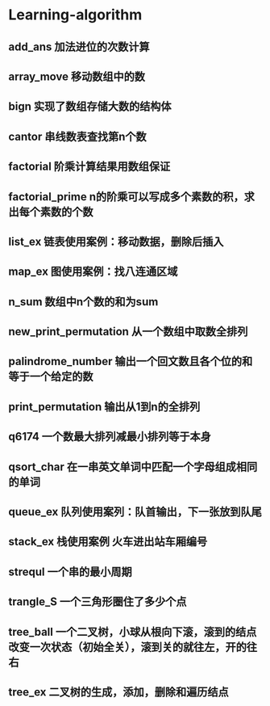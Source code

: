 # Learning-algorithm
## add_ans 加法进位的次数计算

## array_move 移动数组中的数

## bign 实现了数组存储大数的结构体

## cantor 串线数表查找第n个数

## factorial 阶乘计算结果用数组保证

## factorial_prime n的阶乘可以写成多个素数的积，求出每个素数的个数

## list_ex 链表使用案例：移动数据，删除后插入

## map_ex 图使用案例：找八连通区域

## n_sum 数组中n个数的和为sum

## new_print_permutation 从一个数组中取数全排列

## palindrome_number 输出一个回文数且各个位的和等于一个给定的数

## print_permutation 输出从1到n的全排列

## q6174 一个数最大排列减最小排列等于本身

## qsort_char 在一串英文单词中匹配一个字母组成相同的单词

## queue_ex 队列使用案列：队首输出，下一张放到队尾

## stack_ex 栈使用案例 火车进出站车厢编号

## strequl 一个串的最小周期

## trangle_S 一个三角形圈住了多少个点

## tree_ball 一个二叉树，小球从根向下滚，滚到的结点改变一次状态（初始全关），滚到关的就往左，开的往右

## tree_ex  二叉树的生成，添加，删除和遍历结点

